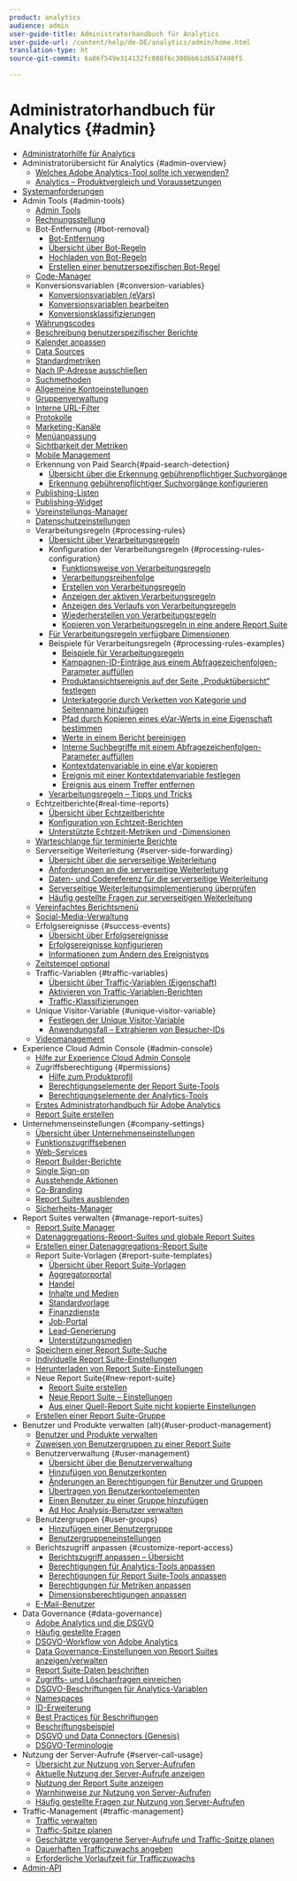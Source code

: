 ```yaml
---
product: analytics
audience: admin
user-guide-title: Administratorhandbuch für Analytics
user-guide-url: /content/help/de-DE/analytics/admin/home.html
translation-type: ht
source-git-commit: 6a86f549e314132fc088f6c300bb61d6547498f5

---
```



# Administratorhandbuch für Analytics {#admin}

+ [Administratorhilfe für Analytics](home.md)
+ Administratorübersicht für Analytics {#admin-overview}
   + [Welches Adobe Analytics-Tool sollte ich verwenden?](c-analytics-product-comparison/which-analytics-tool.md)
   + [Analytics – Produktvergleich und Voraussetzungen](c-analytics-product-comparison/analytics-product-comparison.md)
+ [Systemanforderungen](c-system-requirements/sys-reqs.md)
+ Admin Tools {#admin-tools}
   + [Admin Tools](admin/c-admin-tools.md)
   + [Rechnungsstellung](admin/billing-admin.md)
   + Bot-Entfernung {#bot-removal}
      + [Bot-Entfernung](admin/bot-removal/bot-removal.md)
      + [Übersicht über Bot-Regeln](admin/bot-removal/bot-rules.md)
      + [Hochladen von Bot-Regeln](admin/bot-removal/t-upload-bot-rules.md)
      + [Erstellen einer benutzerspezifischen Bot-Regel](admin/bot-removal/t-create-bot-rules.md)
   + [Code-Manager](admin/code-manager-admin.md)
   + Konversionsvariablen {#conversion-variables}
      + [Konversionsvariablen (eVars)](admin/conversion-var-admin/conversion-var-admin.md)
      + [Konversionsvariablen bearbeiten](admin/conversion-var-admin/t-conversion-variables-admin.md)
      + [Konversionsklassifizierungen](admin/conversion-var-admin/conversion-classifications.md)
   + [Währungscodes](admin/currency.md)
   + [Beschreibung benutzerspezifischer Berichte](admin/custom-desc-admin.md)
   + [Kalender anpassen](admin/custom-calendar.md)
   + [Data Sources](admin/data-sources.md)
   + [Standardmetriken](admin/default-metrics.md)
   + [Nach IP-Adresse ausschließen](admin/exclude-ip.md)
   + [Suchmethoden](admin/finding-methods.md)
   + [Allgemeine Kontoeinstellungen](admin/general-acct-settings-admin.md)
   + [Gruppenverwaltung](admin/group.md)
   + [Interne URL-Filter](admin/internal-url-filter-admin.md)
   + [Protokolle](admin/logs.md)
   + [Marketing-Kanäle](admin/marketing-channels-admin.md)
   + [Menüanpassung](admin/customize-menus.md)
   + [Sichtbarkeit der Metriken](admin/metric-visibility.md)
   + [Mobile Management](admin/mobile-management.md)
   + Erkennung von Paid Search{#paid-search-detection}
      + [Übersicht über die Erkennung gebührenpflichtiger Suchvorgänge](admin/paid-search-detection/paid-search-detection.md)
      + [Erkennung gebührenpflichtiger Suchvorgänge konfigurieren](admin/paid-search-detection/t-paid-search-detection.md)
   + [Publishing-Listen](admin/publishing-list.md)
   + [Publishing-Widget](admin/publishing-widgets-admin.md)
   + [Voreinstellungs-Manager](admin/preferences-manager.md)
   + [Datenschutzeinstellungen](admin/privacy-settings.md)
   + Verarbeitungsregeln {#processing-rules}
      + [Übersicht über Verarbeitungsregeln](admin/c-processing-rules/processing-rules.md)
      + Konfiguration der Verarbeitungsregeln {#processing-rules-configuration}
         + [Funktionsweise von Verarbeitungsregeln](admin/c-processing-rules/c-processing-rules-configuration/processing-rules-about.md)
         + [Verarbeitungsreihenfolge](admin/c-processing-rules/c-processing-rules-configuration/processing-rule-order.md)
         + [Erstellen von Verarbeitungsregeln](admin/c-processing-rules/c-processing-rules-configuration/t-processing-rules.md)
         + [Anzeigen der aktiven Verarbeitungsregeln](admin/c-processing-rules/c-processing-rules-configuration/t-processing-rules-view.md)
         + [Anzeigen des Verlaufs von Verarbeitungsregeln](admin/c-processing-rules/c-processing-rules-configuration/t-processing-rule-view-history.md)
         + [Wiederherstellen von Verarbeitungsregeln](admin/c-processing-rules/c-processing-rules-configuration/t-processing-rules-restore.md)
         + [Kopieren von Verarbeitungsregeln in eine andere Report Suite](admin/c-processing-rules/c-processing-rules-configuration/t-processing-rules-copy-to-rs.md)
      + [Für Verarbeitungsregeln verfügbare Dimensionen](admin/c-processing-rules/processing-rule-dimensions.md)
      + Beispiele für Verarbeitungsregeln {#processing-rules-examples}
         + [Beispiele für Verarbeitungsregeln](admin/c-processing-rules/processing-rules-examples/processing-rules-examples.md)
         + [Kampagnen-ID-Einträge aus einem Abfragezeichenfolgen-Parameter auffüllen](admin/c-processing-rules/processing-rules-examples/processing-rules-populate-campaign-id.md)
         + [Produktansichtsereignis auf der Seite „Produktübersicht“ festlegen](admin/c-processing-rules/processing-rules-examples/setting-the-product-view-event.md)
         + [Unterkategorie durch Verketten von Kategorie und Seitenname hinzufügen](admin/c-processing-rules/processing-rules-examples/subcategory-concatenating.md)
         + [Pfad durch Kopieren eines eVar-Werts in eine Eigenschaft bestimmen](admin/c-processing-rules/processing-rules-examples/processing-rules-determining-path.md)
         + [Werte in einem Bericht bereinigen](admin/c-processing-rules/processing-rules-examples/clean-up-values-in-a-report.md)
         + [Interne Suchbegriffe mit einem Abfragezeichenfolgen-Parameter auffüllen](admin/c-processing-rules/processing-rules-examples/processing-rules-populating-internal-search.md)
         + [Kontextdatenvariable in eine eVar kopieren](admin/c-processing-rules/processing-rules-examples/processing-rules-copy-context-data.md)
         + [Ereignis mit einer Kontextdatenvariable festlegen](admin/c-processing-rules/processing-rules-examples/processing-rules-copy-context-data-event.md)
         + [Ereignis aus einem Treffer entfernen](admin/c-processing-rules/processing-rules-examples/processing-rules-remove-event.md)
      + [Verarbeitungsregeln – Tipps und Tricks](admin/c-processing-rules/processing-rules-tips.md)
   + Echtzeitberichte{#real-time-reports}
      + [Übersicht über Echtzeitberichte](admin/realtime/realtime.md)
      + [Konfiguration von Echtzeit-Berichten](admin/realtime/t-realtime-admin.md)
      + [Unterstützte Echtzeit-Metriken und -Dimensionen](admin/realtime/realtime-metrics.md)
   + [Warteschlange für terminierte Berichte](admin/scheduled-reports-admin.md)
   + Serverseitige Weiterleitung {#server-side-forwarding}
      + [Übersicht über die serverseitige Weiterleitung](admin/c-server-side-forwarding/ssf.md)
      + [Anforderungen an die serverseitige Weiterleitung](admin/c-server-side-forwarding/ssf-requirements.md)
      + [Daten- und Codereferenz für die serverseitige Weiterleitung](admin/c-server-side-forwarding/ssf-reference.md)
      + [Serverseitige Weiterleitungsimplementierung überprüfen](admin/c-server-side-forwarding/ssf-verify.md)
      + [Häufig gestellte Fragen zur serverseitigen Weiterleitung](admin/c-server-side-forwarding/ssf-faq.md)
   + [Vereinfachtes Berichtsmenü](admin/t-simplified-menu.md)
   + [Social-Media-Verwaltung](admin/social-management.md)
   + Erfolgsereignisse {#success-events}
      + [Übersicht über Erfolgsereignisse](admin/c-success-events/success-event.md)
      + [Erfolgsereignisse konfigurieren](admin/c-success-events/t-success-events.md)
      + [Informationen zum Ändern des Ereignistyps](admin/c-success-events/event-type.md)
   + [Zeitstempel optional](admin/timestamp-optional.md)
   + Traffic-Variablen {#traffic-variables}
      + [Übersicht über Traffic-Variablen (Eigenschaft)](admin/c-traffic-variables/traffic-var.md)
      + [Aktivieren von Traffic-Variablen-Berichten](admin/c-traffic-variables/t-traffic-variable.md)
      + [Traffic-Klassifizierungen](admin/c-traffic-variables/traffic-classifications.md)
   + Unique Visitor-Variable {#unique-visitor-variable}
      + [Festlegen der Unique Visitor-Variable](admin/unique-visitor-variable-admin/t-unique-visitor-variable.md)
      + [Anwendungsfall – Extrahieren von Besucher-IDs](admin/unique-visitor-variable-admin/extract-visitorids-usecase.md)
   + [Videomanagement](admin/video-management.md)
+ Experience Cloud Admin Console {#admin-console}
   + [Hilfe zur Experience Cloud Admin Console](admin-console/home.md)
   + Zugriffsberechtigung {#permissions}
      + [Hilfe zum Produktprofil](admin-console/permissions/product-profile.md)
      + [Berechtigungselemente der Report Suite-Tools](admin-console/permissions/report-suite-tools.md)
      + [Berechtigungselemente der Analytics-Tools](admin-console/permissions/analytics-tools.md)
   + [Erstes Administratorhandbuch für Adobe Analytics](admin-console/first-admin-guide.md)
   + [Report Suite erstellen](admin-console/create-report-suite.md)
+ Unternehmenseinstellungen {#company-settings}
   + [Übersicht über Unternehmenseinstellungen](company/c-company-settings.md)
   + [Funktionszugriffsebenen](company/feature-access-levels.md)
   + [Web-Services](company/web-services-admin.md)
   + [Report Builder-Berichte](company/report-builder-reports-admin.md)
   + [Single Sign-on](company/single-signon-admin.md)
   + [Ausstehende Aktionen](company/pending-actions-admin.md)
   + [Co-Branding](company/co-branding-admin.md)
   + [Report Suites ausblenden](company/c-hide-report-suites.md)
   + [Sicherheits-Manager](company/security-manager.md)
+ Report Suites verwalten {#manage-report-suites}
   + [Report Suite Manager](c-manage-report-suites/report-suites-admin.md)
   + [Datenaggregations-Report-Suites und globale Report Suites](c-manage-report-suites/rollup-report-suite.md)
   + [Erstellen einer Datenaggregations-Report Suite](c-manage-report-suites/t-rollups.md)
   + Report Suite-Vorlagen {#report-suite-templates}
      + [Übersicht über Report Suite-Vorlagen](c-manage-report-suites/c-report-suite-templates/report-suite-templates.md)
      + [Aggregatorportal](c-manage-report-suites/c-report-suite-templates/aggregator-portal.md)
      + [Handel](c-manage-report-suites/c-report-suite-templates/commerce-admin.md)
      + [Inhalte und Medien](c-manage-report-suites/c-report-suite-templates/content-media.md)
      + [Standardvorlage](c-manage-report-suites/c-report-suite-templates/default-rs-template.md)
      + [Finanzdienste](c-manage-report-suites/c-report-suite-templates/financial-services.md)
      + [Job-Portal](c-manage-report-suites/c-report-suite-templates/job-portal.md)
      + [Lead-Generierung](c-manage-report-suites/c-report-suite-templates/lead-generation.md)
      + [Unterstützungsmedien](c-manage-report-suites/c-report-suite-templates/support-media.md)
   + [Speichern einer Report Suite-Suche](c-manage-report-suites/t-report-suite-saved-search.md)
   + [Individuelle Report Suite-Einstellungen](c-manage-report-suites/individual-rs-settings.md)
   + [Herunterladen von Report Suite-Einstellungen](c-manage-report-suites/t-download-rs-settings.md)
   + Neue Report Suite{#new-report-suite}
      + [Report Suite erstellen](c-manage-report-suites/c-new-report-suite/t-create-a-report-suite.md)
      + [Neue Report Suite – Einstellungen](c-manage-report-suites/c-new-report-suite/new-report-suite.md)
      + [Aus einer Quell-Report Suite nicht kopierte Einstellungen](c-manage-report-suites/c-new-report-suite/settings-not-copied-from-rs.md)
   + [Erstellen einer Report Suite-Gruppe](c-manage-report-suites/t-create-rs-group.md)
+ Benutzer und Produkte verwalten (alt){#user-product-management}
   + [Benutzer und Produkte verwalten](user-management2/user-management.md)
   + [Zuweisen von Benutzergruppen zu einer Report Suite](user-management2/t-group-access-report-suite.md)
   + Benutzerverwaltung {#user-management}
      + [Übersicht über die Benutzerverwaltung](user-management2/c-user-management/users.md)
      + [Hinzufügen von Benutzerkonten](user-management2/c-user-management/t-add-user-account.md)
      + [Änderungen an Berechtigungen für Benutzer und Gruppen](user-management2/c-user-management/permissions-changes.md)
      + [Übertragen von Benutzerkontoelementen](user-management2/c-user-management/t-transfer-user-accout-privileges.md)
      + [Einen Benutzer zu einer Gruppe hinzufügen](user-management2/c-user-management/t-add-user-to-group.md)
      + [Ad Hoc Analysis-Benutzer verwalten](user-management2/c-user-management/t-manage-dsc-users-admin.md)
   + Benutzergruppen {#user-groups}
      + [Hinzufügen einer Benutzergruppe](user-management2/c-user-groups/t-user-group.md)
      + [Benutzergruppeneinstellungen](user-management2/c-user-groups/groups.md)
   + Berichtszugriff anpassen {#customize-report-access}
      + [Berichtszugriff anpassen – Übersicht](user-management2/c-customize-report-access/groups-customize-report-access.md)
      + [Berechtigungen für Analytics-Tools anpassen](user-management2/c-customize-report-access/groups-analytics-tools.md)
      + [Berechtigungen für Report Suite-Tools anpassen](user-management2/c-customize-report-access/groups-report-suite-tools.md)
      + [Berechtigungen für Metriken anpassen](user-management2/c-customize-report-access/groups-metrics.md)
      + [Dimensionsberechtigungen anpassen](user-management2/c-customize-report-access/groups-dimensions.md)
   + [E-Mail-Benutzer](user-management2/t-email-users.md)
+ Data Governance {#data-governance}
   + [Adobe Analytics und die DSGVO](c-data-governance/an-gdpr-overview.md)
   + [Häufig gestellte Fragen](c-data-governance/gdpr-faq.md)
   + [DSGVO-Workflow von Adobe Analytics](c-data-governance/an-gdpr-workflow.md)
   + [Data Governance-Einstellungen von Report Suites anzeigen/verwalten](c-data-governance/gdpr-view-settings.md)
   + [Report Suite-Daten beschriften](c-data-governance/gdpr-setup-reportsuite.md)
   + [Zugriffs- und Löschanfragen einreichen](c-data-governance/gdpr-submit-access-delete.md)
   + [DSGVO-Beschriftungen für Analytics-Variablen](c-data-governance/gdpr-labels.md)
   + [Namespaces](c-data-governance/gdpr-namespaces.md)
   + [ID-Erweiterung](c-data-governance/gdpr-id-expansion.md)
   + [Best Practices für Beschriftungen](c-data-governance/gdpr-analytics-ids.md)
   + [Beschriftungsbeispiel](c-data-governance/gdpr-labeling-example.md)
   + [DSGVO und Data Connectors (Genesis)](c-data-governance/data-connectors-gdpr.md)
   + [DSGVO-Terminologie](c-data-governance/gdpr-terminology.md)
+ Nutzung der Server-Aufrufe {#server-call-usage}
   + [Übersicht zur Nutzung von Server-Aufrufen](c-server-call-usage/overage-overview.md)
   + [Aktuelle Nutzung der Server-Aufrufe anzeigen](c-server-call-usage/server-call-usage-dashboard.md)
   + [Nutzung der Report Suite anzeigen](c-server-call-usage/report-suite-usage.md)
   + [Warnhinweise zur Nutzung von Server-Aufrufen](c-server-call-usage/scu-alerts.md)
   + [Häufig gestellte Fragen zur Nutzung von Server-Aufrufen](c-server-call-usage/overage-faq.md)
+ Traffic-Management {#traffic-management}
   + [Traffic verwalten](c-traffic-management/traffic-management.md)
   + [Traffic-Spitze planen](c-traffic-management/t-traffic-schedule-spike.md)
   + [Geschätzte vergangene Server-Aufrufe und Traffic-Spitze planen](c-traffic-management/traffic-spike-estimate-past-server-calls.md)
   + [Dauerhaften Trafficzuwachs angeben](c-traffic-management/t-traffic-permanent.md)
   + [Erforderliche Vorlaufzeit für Trafficzuwachs](c-traffic-management/traffic-lead-time.md)
+ [Admin-API](c-admin-api/c-admin-api.md)

